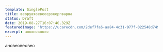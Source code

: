 ```yaml
---
template: SinglePost
title: веорувяоевеоерокерпварва
status: Draft
date: 2019-08-27T16:07:40.329Z
featuredImage: 'https://ucarecdn.com/2def7fa6-aa84-4c31-977f-022548d749be/'
excerpt: аповповпово
---
```

ановеовеовео
